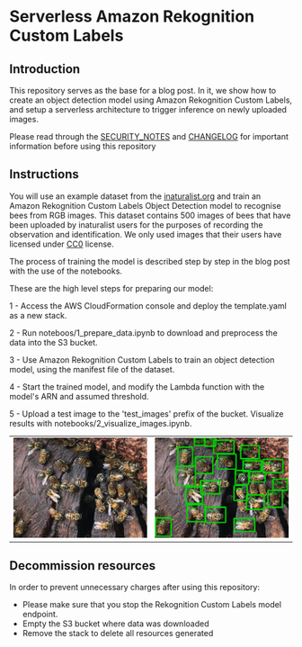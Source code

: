 # Serverless Amazon Rekognition Custom Labels

## Introduction

This repository serves as the base for a blog post. In it, we show how to
create an object detection model using Amazon Rekognition Custom Labels,
and setup a serverless architecture to trigger inference on newly uploaded
images.

Please read through the [SECURITY_NOTES](SECURITY_NOTES.md) and [CHANGELOG](CHANGELOG.md) for important information
before using this repository


## Instructions

You will use an example dataset from the [inaturalist.org](http://inaturalist.org/) and train an Amazon Rekognition Custom Labels Object Detection model to recognise bees from RGB images.
This dataset contains 500 images of bees that have been uploaded by inaturalist users for the purposes of recording the observation and identification. We only used images that their users have licensed under [CC0](https://creativecommons.org/share-your-work/public-domain/cc0/) license.


The process of training the model is described step by step in the blog post with the use of the notebooks.

These are the high level steps for preparing our model:

1 - Access the AWS CloudFormation console and deploy the template.yaml as a new stack.

2 - Run noteboos/1_prepare_data.ipynb to download and preprocess the data into the S3 bucket.

3 - Use Amazon Rekognition Custom Labels to train an object detection model, using the manifest file of the dataset.

4 - Start the trained model, and modify the Lambda function with the model's ARN and assumed threshold.

5 - Upload a test image to the 'test_images' prefix of the bucket. Visualize results with notebooks/2_visualize_images.ipynb.


|||
| -------------- | -------------- |
|![](media/3898660.jpg)|![](media/output.png)|


## Decommission resources

In order to prevent unnecessary charges after using this repository:

- Please make sure that you stop the Rekognition Custom Labels model endpoint.
- Empty the S3 bucket where data was downloaded
- Remove the stack to delete all resources generated